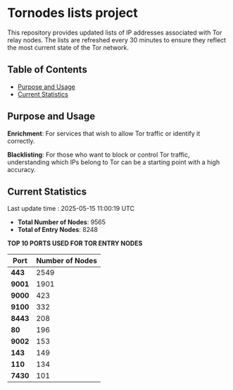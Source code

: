 # Tornodes lists project

This repository provides updated lists of IP addresses associated with Tor relay nodes. The lists are refreshed every 30 minutes to ensure they reflect the most current state of the Tor network.

## Table of Contents

- [Purpose and Usage](#purpose-and-usage)
- [Current Statistics](#current-statistics)


## Purpose and Usage

**Enrichment**: For services that wish to allow Tor traffic or identify it correctly.

**Blacklisting**: For those who want to block or control Tor traffic, understanding which IPs belong to Tor can be a starting point with a high accuracy.

## Current Statistics

Last update time : 2025-05-15 11:00:19 UTC

- **Total Number of Nodes**: 9565
- **Total of Entry Nodes**: 8248

**TOP 10 PORTS USED FOR TOR ENTRY NODES**

| **Port** | **Number of Nodes** |
|------|-----------------|
| **443**   | 2549  |
| **9001**   | 1901  |
| **9000**   | 423  |
| **9100**   | 332  |
| **8443**   | 208  |
| **80**   | 196  |
| **9002**   | 153  |
| **143**   | 149  |
| **110**   | 134  |
| **7430**   | 101  |

